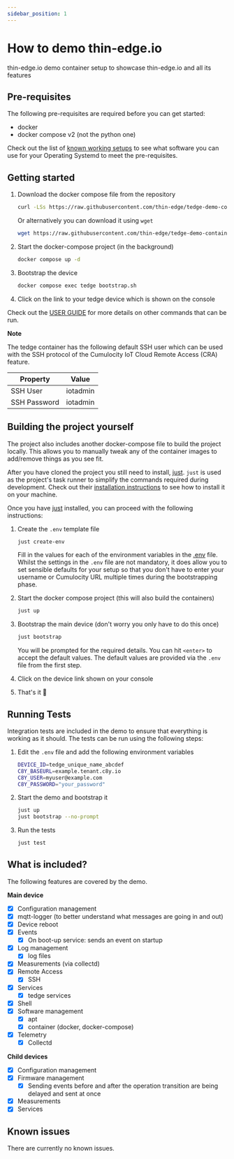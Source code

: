 ```yaml
---
sidebar_position: 1
---
```


# How to demo thin-edge.io


thin-edge.io demo container setup to showcase thin-edge.io and all its features

## Pre-requisites

The following pre-requisites are required before you can get started:

* docker
* docker compose v2 (not the python one)

Check out the list of [known working setups](./docs/USER_GUIDE.md#known-working-environments) to see what software you can use for your Operating Systemd to meet the pre-requisites.

## Getting started

1. Download the docker compose file from the repository

    ```sh
    curl -LSs https://raw.githubusercontent.com/thin-edge/tedge-demo-container/main/demos/docker-compose/device/docker-compose.yaml > docker-compose.yaml
    ```

    Or alternatively you can download it using `wget`

    ```sh
    wget https://raw.githubusercontent.com/thin-edge/tedge-demo-container/main/demos/docker-compose/device/docker-compose.yaml
    ```

2. Start the docker-compose project (in the background)

    ```sh
    docker compose up -d
    ```

3. Bootstrap the device

    ```sh
    docker compose exec tedge bootstrap.sh
    ```

4. Click on the link to your tedge device which is shown on the console


Check out the [USER GUIDE](./docs/USER_GUIDE.md) for more details on other commands that can be run.

**Note**

The tedge container has the following default SSH user which can be used with the SSH protocol of the Cumulocity IoT Cloud Remote Access (CRA) feature.

|Property|Value|
|--------|-----|
|SSH User|iotadmin|
|SSH Password|iotadmin|

## Building the project yourself

The project also includes another docker-compose file to build the project locally. This allows you to manually tweak any of the container images to add/remove things as you see fit.

After you have cloned the project you still need to install, [just](https://github.com/casey/just). `just` is used as the project's task runner to simplify the commands required during development. Check out their [installation instructions](https://just.systems/man/en/chapter_1.html) to see how to install it on your machine.

Once you have [just](https://github.com/casey/just) installed, you can proceed with the following instructions:

1. Create the `.env` template file

    ```sh
    just create-env
    ```

    Fill in the values for each of the environment variables in the [.env](./.env) file. Whilst the settings in the `.env` file are not mandatory, it does allow you to set sensible defaults for your setup so that you don't have to enter your username or Cumulocity URL multiple times during the bootstrapping phase.

2. Start the docker compose project (this will also build the containers)

    ```sh
    just up
    ```

3. Bootstrap the main device (don't worry you only have to do this once)

    ```sh
    just bootstrap
    ```

    You will be prompted for the required details. You can hit `<enter>` to accept the default values. The default values are provided via the `.env` file from the first step.

4. Click on the device link shown on your console

5. That's it 🚀

## Running Tests

Integration tests are included in the demo to ensure that everything is working as it should. The tests can be run using the following steps:

1. Edit the `.env` file and add the following environment variables

    ```sh
    DEVICE_ID=tedge_unique_name_abcdef
    C8Y_BASEURL=example.tenant.c8y.io
    C8Y_USER=myuser@example.com
    C8Y_PASSWORD="your_password"
    ```

2. Start the demo and bootstrap it

    ```sh
    just up
    just bootstrap --no-prompt
    ```

3. Run the tests

    ```sh
    just test
    ```

## What is included?

The following features are covered by the demo.

**Main device**

* [x] Configuration management
* [x] mqtt-logger (to better understand what messages are going in and out)
* [x] Device reboot
* [x] Events
    * [x] On boot-up service: sends an event on startup
* [x] Log management
    * [x] log files
* [x] Measurements (via collectd)
* [x] Remote Access
    * [x] SSH
* [x] Services
    * [x] tedge services
* [x] Shell
* [x] Software management
    * [x] apt
    * [x] container (docker, docker-compose)
* [x] Telemetry
    * [x] Collectd

**Child devices**

* [x] Configuration management
* [x] Firmware management
    * [x] Sending events before and after the operation transition are being delayed and sent at once
* [x] Measurements
* [x] Services

## Known issues

There are currently no known issues.
